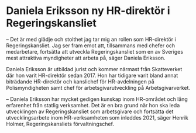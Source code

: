 # Daniela Eriksson ny HR-direktör i Regeringskansliet

– Det är med glädje och stolthet jag tar mig an rollen som HR\-direktör i Regeringskansliet. Jag ser fram emot att, tillsammans med chefer och medarbetare, fortsätta att utveckla Regeringskansliet som en av Sveriges mest attraktiva myndigheter att arbeta på, säger Daniela Eriksson.

Daniela Eriksson är utbildad jurist och kommer närmast från Skatteverket där hon varit HR\-direktör sedan 2017\. Hon har tidigare varit bland annat biträdande HR\-direktör och kanslichef för HR\-avdelningen på Polismyndigheten samt chef för arbetsgivarutveckling på Arbetsgivarverket.

– Daniela Eriksson har mycket gedigen kunskap inom HR\-området och lång erfarenhet från statlig verksamhet. Det är en bra grund när hon ska leda utvecklingen av Regeringskansliet som arbetsgivare och fortsätta det utvecklingsarbete inom HR\-verksamheten som inleddes 2021, säger Henrik Holmer, Regeringskansliets förvaltningschef.
